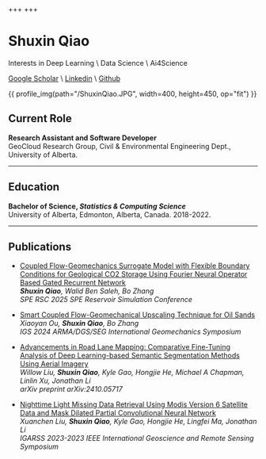 +++
+++

# Shuxin Qiao

Interests in Deep Learning \ Data Science \ Ai4Science

[Google Scholar](https://scholar.google.com/citations?user=GI0ozDIAAAAJ&hl=en) \\
[Linkedin](https://ca.linkedin.com/in/shuxinqiao) \\
[Github](https://github.com/shuxinqiao)

{{ profile_img(path="/ShuxinQiao.JPG", width=400, height=450, op="fit") }}


## Current Role
**Research Assistant and Software Developer** \
GeoCloud Research Group, Civil & Environmental Engineering Dept., University of Alberta.

***

## Education
**Bachelor of Science, _Statistics & Computing Science_**\
University of Alberta, Edmonton, Alberta, Canada. 2018-2022.

***

## Publications
- [Coupled Flow-Geomechanics Surrogate Model with Flexible Boundary Conditions for Geological CO2 Storage Using Fourier Neural Operator Based Gated Recurrent Network](https://doi.org/10.2118/223871-MS) \
_**Shuxin Qiao**, Walid Ben Saleh, Bo Zhang_ \
_SPE RSC 2025 SPE Reservoir Simulation Conference_

- [Smart Coupled Flow-Geomechanical Upscaling Technique for Oil Sands](https://onepetro.org/armaigs/proceedings/IGS24/IGS24/ARMA-IGS-2024-0516/632556) \
_Xiaoyan Ou, **Shuxin Qiao**, Bo Zhang_ \
_IGS 2024 ARMA/DGS/SEG International Geomechanics Symposium_

- [Advancements in Road Lane Mapping: Comparative Fine-Tuning Analysis of Deep Learning-based Semantic Segmentation Methods Using Aerial Imagery](https://arxiv.org/abs/2410.05717) \
_Willow Liu, **Shuxin Qiao**, Kyle Gao, Hongjie He, Michael A Chapman, Linlin Xu, Jonathan Li_ \
_arXiv preprint arXiv:2410.05717_

- [Nighttime Light Missing Data Retrieval Using Modis Version 6 Satellite Data and Mask Dilated Partial Convolutional Neural Network](https://ieeexplore.ieee.org/abstract/document/10283428) \
_Xuanchen Liu, **Shuxin Qiao**, Kyle Gao, Hongjie He, Lingfei Ma, Jonathan Li_ \
_IGARSS 2023-2023 IEEE International Geoscience and Remote Sensing Symposium_
